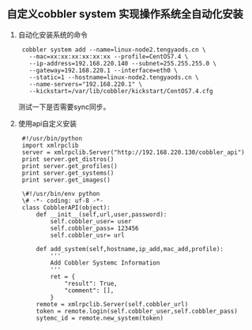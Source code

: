 ## 自定义cobbler system 实现操作系统全自动化安装

1. 自动化安装系统的命令

		cobbler system add --name=linux-node2.tengyaods.cn \
		  --mac=xx:xx:xx:xx:xx:xx --profile=CentOS7.4 \
		  --ip-address=192.168.220.140 --subnet=255.255.255.0 \
		  --gateway=192.168.220.1 --interface=eth0 \
		  --static=1 --hostname=linux-node2.tengyaods.cn \
		  --name-servers="192.168.220.1" \
		  --kickstart=/var/lib/cobbler/kickstart/CentOS7.4.cfg

	测试一下是否需要sync同步。

2. 使用api自定义安装

		#!/usr/bin/python
		import xmlrpclib
		server = xmlrpclib.Server("http://192.168.220.130/cobbler_api")	
		print server.get_distros()
		print server.get_profiles()
		print server.get_systems()
		print server.get_images()

		\#!/usr/bin/env python
		\# -*- coding: uf-8 -*-
		class CobblerAPI(object):
			def __init__(self,url,user,password):
				self.cobbler_user= user
				self.cobbler_pass= 123456
				self.cobbler_usr= url
			
			def add_system(self,hostname,ip_add,mac_add,profile):
				'''
				Add Cobbler Systemc Information
				'''
				ret = {
					"result": True,
					"comment": [],
				}
			remote = xmlrpclib.Server(self.cobbler_url)
			token = remote.login(self.cobbler_user,self.cobbler_pass)
			sytemc_id = remote.new_system(token)